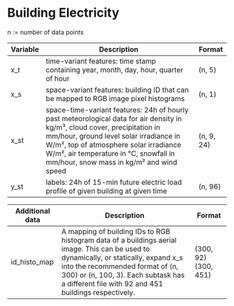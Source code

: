 # Building Electricity

n := number of data points <br />

| Variable | Description | Format |
| --- | ----------- | ----------- |
| x_t | time-variant features: time stamp containing year, month, day, hour, quarter of hour | (n, 5) |
| x_s | space-variant features: building ID that can be mapped to RGB image pixel histograms | (n, 1) |
| x_st | space-time-variant features: 24h of hourly past meteorological data for air density in kg/m³, cloud cover, precipitation in mm/hour, ground level solar irradiance in W/m², top of atmosphere solar irradiance W/m², air temperature in °C, snowfall in mm/hour, snow mass in kg/m² and wind speed  | (n, 9, 24) |
| y_st | labels: 24h of 15-min future electric load profile of given building at given time | (n, 96) |


| Additional data | Description | Format |
| --- | ----------- | ----------- |
| id_histo_map | A mapping of building IDs to RGB histogram data of a buildings aerial image. This can be used to dynamically, or statically, expand x_s into the recommended format of (n, 300) or (n, 100, 3). Each subtask has a different file with 92 and 451 buildings respectively. | (300, 92) (300, 451) |




